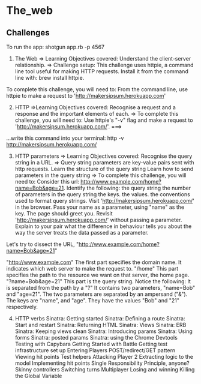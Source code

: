 # The_web
Challenges
---------------

To run the app: shotgun app.rb -p 4567
1. The Web
=> Learning Objectives covered:
Understand the client-server relationship.
=> Challenge setup:
This challenge uses httpie, a command line tool useful for making HTTP requests. Install it from the command line with: brew install httpie.

To complete this challenge, you will need to:
 From the command line, use httpie to make a request to 'http://makersipsum.herokuapp.com'


2. HTTP
=>Learning Objectives covered:
Recognise a request and a response and the important elements of each.
=> To complete this challenge, you will need to:
 Use httpie's "-v" flag and make a request to 'http://makersipsum.herokuapp.com/'. ===>

 ...write this command into your terminal: http -v http://makersipsum.herokuapp.com/

3. HTTP parameters
=> Learning Objectives covered:
Recognise the query string in a URL.
=> Query string parameters are key-value pairs sent with http requests.
Learn the structure of the query string
Learn how to send parameters in the query string
=> To complete this challenge, you will need to:
 Consider this url: http://www.example.com/home?name=Bob&age=21. Identify the following:
the query string
the number of parameters in the query string
the keys.
the values.
the conventions used to format query strings.
 Visit 'http://makersipsum.herokuapp.com/' in the browser. Pass your name as a parameter, using "name" as the key. The page should greet you.
 Revisit 'http://makersipsum.herokuapp.com/' without passing a parameter. Explain to your pair what the difference in behaviour tells you about the way the server treats the data passed as a parameter.

 Let's try to dissect the URL, "http://www.example.com/home?name=Bob&age=21"

"http://www.example.com" The first part specifies the domain name. It indicates which web server to make the request to.
"/home" This part specifies the path to the resource we want on that server, the home page.
"?name=Bob&age=21" This part is the query string. Notice the following:
It is separated from the path by a "?"
It contains two parameters, "name=Bob" and "age=21".
The two parameters are separated by an ampersand ("&").
The keys are "name", and "age". They have the values "Bob" and "21" respectively.

4. HTTP verbs
Sinatra: Getting started
Sinatra: Defining a route
Sinatra: Start and restart
Sinatra: Returning HTML
Sinatra: Views
Sinatra: ERB
Sinatra: Keeping views clean
Sinatra: Introducing params
Sinatra: Using forms
Sinatra: posted params
Sinatra: using the Chrome Devtools
Testing with Capybara
Getting Started with Battle
Getting test infrastructure set up
Entering Players
POST/redirect/GET pattern
Viewing hit points
Test helpers
Attacking Player 2
Extracting logic to the model
Implementing hit points
Single Responsibility Principle, anyone?
Skinny controllers
Switching turns
Multiplayer
Losing and winning
Killing the Global Variable